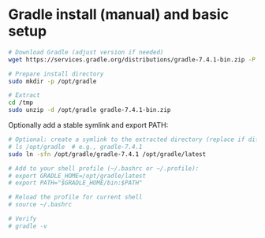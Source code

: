# Gradle install (manual) and basic setup

```bash
# Download Gradle (adjust version if needed)
wget https://services.gradle.org/distributions/gradle-7.4.1-bin.zip -P /tmp

# Prepare install directory
sudo mkdir -p /opt/gradle

# Extract
cd /tmp
sudo unzip -d /opt/gradle gradle-7.4.1-bin.zip
```

Optionally add a stable symlink and export PATH:
```bash
# Optional: create a symlink to the extracted directory (replace if different)
# ls /opt/gradle  # e.g., gradle-7.4.1
sudo ln -sfn /opt/gradle/gradle-7.4.1 /opt/gradle/latest

# Add to your shell profile (~/.bashrc or ~/.profile):
# export GRADLE_HOME=/opt/gradle/latest
# export PATH="$GRADLE_HOME/bin:$PATH"

# Reload the profile for current shell
# source ~/.bashrc

# Verify
# gradle -v
```
